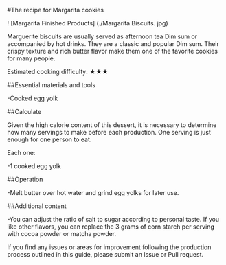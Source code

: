#The recipe for Margarita cookies

! [Margarita Finished Products] (./Margarita Biscuits. jpg)

Marguerite biscuits are usually served as afternoon tea Dim sum or accompanied by hot drinks. They are a classic and popular Dim sum. Their crispy texture and rich butter flavor make them one of the favorite cookies for many people.

Estimated cooking difficulty: ★★★

##Essential materials and tools

-Cooked egg yolk

##Calculate

Given the high calorie content of this dessert, it is necessary to determine how many servings to make before each production. One serving is just enough for one person to eat.

Each one:

-1 cooked egg yolk

##Operation

-Melt butter over hot water and grind egg yolks for later use.

##Additional content

-You can adjust the ratio of salt to sugar according to personal taste. If you like other flavors, you can replace the 3 grams of corn starch per serving with cocoa powder or matcha powder.

If you find any issues or areas for improvement following the production process outlined in this guide, please submit an Issue or Pull request.